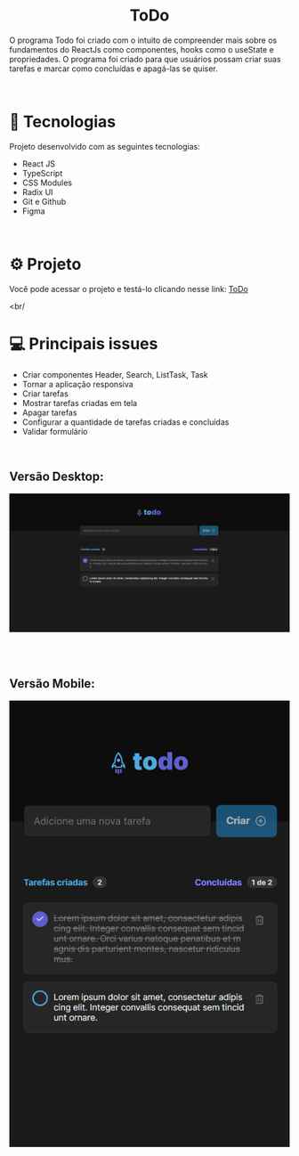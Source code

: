 <h1 align="center">ToDo</h1>

O programa Todo foi criado com o intuito de compreender mais sobre os fundamentos do ReactJs como componentes, hooks como o useState e propriedades. O programa foi criado para que usuários possam criar suas tarefas e marcar como concluídas e apagá-las se quiser.

<br/>

# 🚀 Tecnologias

Projeto desenvolvido com as seguintes tecnologias:

- React JS
- TypeScript
- CSS Modules
- Radix UI
- Git e Github
- Figma

<br/>

# ⚙️ Projeto
Você pode acessar o projeto e testá-lo clicando nesse link: [ToDo](https://lukasrib15.gihub.io/to-do)

<br/
>
# 💻 Principais issues

- Criar componentes Header, Search, ListTask, Task
- Tornar a aplicação responsiva
- Criar tarefas
- Mostrar tarefas criadas em tela
- Apagar tarefas
- Configurar a quantidade de tarefas criadas e concluídas
- Validar formulário

<br/>

<h2>Versão Desktop:</h2> 

![Alt text](src/assets/ScreenToDo.png)

<br><br>

<h2>Versão Mobile:</h2>

![Alt text](src/assets/ScreenMobile.png)
